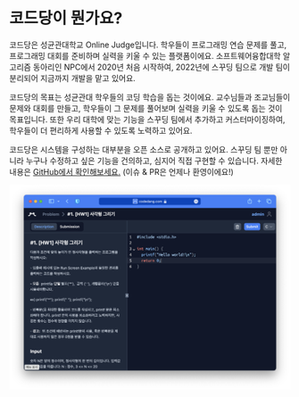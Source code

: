 # 코드당이 뭔가요?

코드당은 성균관대학교 Online Judge입니다.
학우들이 프로그래밍 연습 문제를 풀고, 프로그래밍 대회를 준비하며 실력을 키울 수 있는 플랫폼이에요.
소프트웨어융합대학 알고리즘 동아리인 NPC에서 2020년 처음 시작하여, 2022년에 스꾸딩 팀으로 개발 팀이 분리되어 지금까지 개발을 맡고 있어요.

코드당의 목표는 성균관대 학우들의 코딩 학습을 돕는 것이에요.
교수님들과 조교님들이 문제와 대회를 만들고, 학우들이 그 문제를 풀어보며 실력을 키울 수 있도록 돕는 것이 목표입니다.
또한 우리 대학에 맞는 기능을 스꾸딩 팀에서 추가하고 커스터마이징하여, 학우들이 더 편리하게 사용할 수 있도록 노력하고 있어요.

코드당은 시스템을 구성하는 대부분을 오픈 소스로 공개하고 있어요.
스꾸딩 팀 뿐만 아니라 누구나 수정하고 싶은 기능을 건의하고, 심지어 직접 구현할 수 있습니다.
자세한 내용은 [GitHub에서 확인해보세요.](https://github.com/skkuding) (이슈 & PR은 언제나 환영이에요!)

![코드당](codedang.png)
